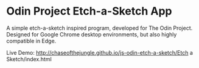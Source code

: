 # Odin Project Etch-a-Sketch App

A simple etch-a-sketch inspired program, developed for The Odin Project. Designed for Google Chrome desktop environments, but also highly compatible in Edge.

Live Demo: http://chaseofthejungle.github.io/js-odin-etch-a-sketch/Etch a Sketch/index.html
